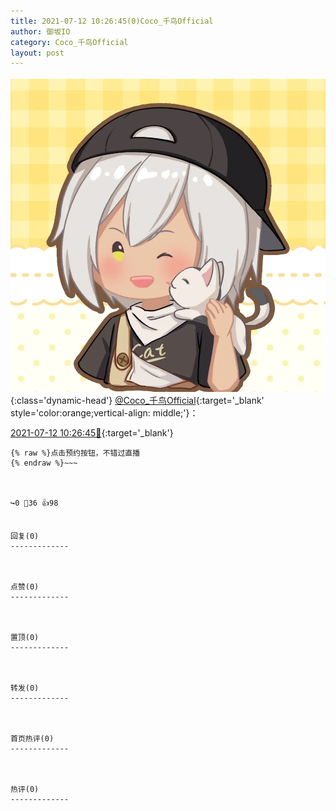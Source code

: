 ```yaml
---
title: 2021-07-12 10:26:45(0)Coco_千鸟Official
author: 御坂IO
category: Coco_千鸟Official
layout: post
---
```


![img](/images/85e485bc0dbd0cde4d15f24d7cffe9704618ad10.jpg){:class='dynamic-head'}
[@Coco_千鸟Official](https://space.bilibili.com/1891728206/dynamic){:target='_blank' style='color:orange;vertical-align: middle;'}：

[2021-07-12 10:26:45🔗](https://t.bilibili.com/546398888926272667){:target='_blank'}

~~~
{% raw %}点击预约按钮，不错过直播
{% endraw %}~~~



↪️0 💬36 👍98


回复(0)
-------------



点赞(0)
-------------



置顶(0)
-------------



转发(0)
-------------



首页热评(0)
-------------



热评(0)
-------------



